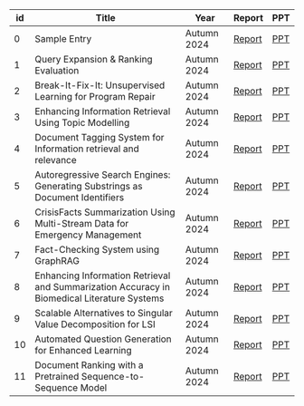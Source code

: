 | id  | Title              | Year       | Report                                   | PPT                                   |
|-----|--------------------|------------|------------------------------------------|---------------------------------------|
| 0   | Sample Entry      | Autumn 2024 | [Report](https://raw.githubusercontent.com/parth126/IT550/main/reports/spir0468-mitra.pdf)| [PPT](https://raw.githubusercontent.com/parth126/IT550/main//presentations/IT550-Introduction_to_Information_Retrieval.pptx) |
| 1   | Query Expansion & Ranking Evaluation | Autumn 2024 | [Report](https://raw.githubusercontent.com/parth126/IT550/main/reports/QUERY_EXPANSION_ISSUE_15.pdf) | [PPT](https://raw.githubusercontent.com/parth126/IT550/main/presentations/ISSUE_15_QUERY_EXPANSION.pptx) |
| 2   | Break-It-Fix-It: Unsupervised Learning for Program Repair | Autumn 2024 | [Report](https://raw.githubusercontent.com/parth126/IT550/main/reports/ISSUE_16_BREAK-IT-FIX-IT.pdf) | [PPT](https://raw.githubusercontent.com/parth126/IT550/main/presentations/ISSUE_16_BREAK-IT-FIX-IT.pptx) |
| 3   | Enhancing Information Retrieval Using Topic Modelling | Autumn 2024 | [Report](https://raw.githubusercontent.com/parth126/IT550/main/reports/Enhancing_Information_Retrieval_Using_Topic_Modelling_Issue_26.pdf) | [PPT](https://raw.githubusercontent.com/parth126/IT550/main/presentations/Issue_16_Enhancing_Information_Retrieval_Using_Topic_Modeling.pptx) |
| 4   | Document Tagging System for Information retrieval and relevance      | Autumn 2024 | [Report](https://raw.githubusercontent.com/adi3025/IT550/Data_Navigators/reports/IT550_Extended_Abstract_Issue_22.pdf)| [PPT](https://raw.githubusercontent.com/adi3025/IT550/Data_Navigators/presentations/Document_Tagging_Issue_22.pdf) |
| 5   | Autoregressive Search Engines: Generating Substrings as Document Identifiers | Autumn 2024 | [Report](https://raw.githubusercontent.com/parth126/IT550/main/reports/IT550_Extended_Abstract_Group_11.pdf)| [PPT](https://raw.githubusercontent.com/parth126/IT550/main//presentations/Group11.pptx) |
| 6   | CrisisFacts Summarization Using Multi-Stream Data for Emergency Management | Autumn 2024 | [Report](https://raw.githubusercontent.com/202103002/Crisisfacts_Issue-14/Rescue-Retrevals/reports/Rescue_Retrevals_Team-14.pdf) | [PPT](https://raw.githubusercontent.com/202103002/Crisisfacts_Issue-14/Rescue-Retrevals/presentations/Rescue_Retrevals_Team-14_Presentation.pdf) |
| 7   | Fact-Checking System using GraphRAG | Autumn 2024 | [Report](https://raw.githubusercontent.com/parth126/IT550/main/reports/Fact_Checking_using_GraphRAG_ISSUE_21.pdf) | [PPT](https://raw.githubusercontent.com/parth126/IT550/main//presentations/ISSUE_21_Fact_Checking_using_GraphRAG.pdf)                         |
| 8   | Enhancing Information Retrieval and Summarization Accuracy in Biomedical Literature Systems | Autumn 2024 | [Report](https://raw.githubusercontent.com/parth126/IT550/main/reports/Enhance_IR_and_Summarization_ISSUE_13.pdf) | [PPT](https://raw.githubusercontent.com/parth126/IT550/main/presentations/ISSUE_13-Enhance_IR_and_Summarization.pdf) |
| 9   | Scalable Alternatives to Singular Value Decomposition for LSI  | Autumn 2024 | [Report](https://raw.githubusercontent.com/parth126/IT550/main/reports/Latent_semantic_indexing_issue_17.pdf) | [PPT](https://raw.githubusercontent.com/parth126/IT550/main/presentations/Issue17_LSI.pptx) |
| 10  | Automated Question Generation for Enhanced Learning | Autumn 2024 | [Report](https://raw.githubusercontent.com/parth126/IT550/main/reports/ISSUE_3_Extended_Abstract.pdf) | [PPT](https://raw.githubusercontent.com/parth126/IT550/main/presentations/ISSUE_3_Chaotic_NOOBS.pptx) |
| 11  | Document Ranking with a Pretrained Sequence-to-Sequence Model | Autumn 2024 | [Report](https://raw.githubusercontent.com/parth126/IT550/main/reports/IT550__Extended_Abstract_Team4_DSSM.pdf) | [PPT](https://raw.githubusercontent.com/parth126/IT550/main/presentations/Issue4_Team_DSSM.pptx) |
